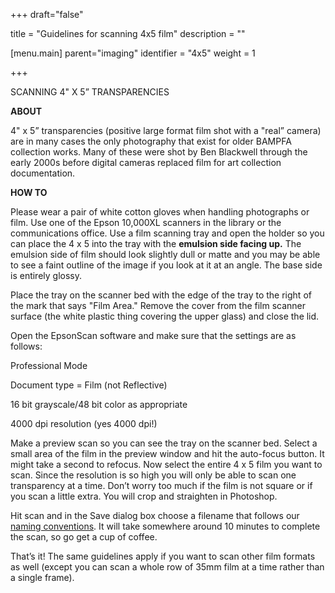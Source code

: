 +++
draft="false"

title = "Guidelines for scanning 4x5 film"
description = ""

[menu.main]
parent="imaging"
identifier = "4x5"
weight = 1

+++

SCANNING 4" X 5” TRANSPARENCIES

**ABOUT**

4" x 5” transparencies (positive large format film shot with a "real” camera) are in many cases the only photography that exist for older BAMPFA collection works. Many of these were shot by Ben Blackwell through the early 2000s before digital cameras replaced film for art collection documentation.

**HOW TO**

Please wear a pair of white cotton gloves when handling photographs or film. Use one of the Epson 10,000XL scanners in the library or the communications office. Use a film scanning tray and open the holder so you can place the 4 x 5 into the tray with the **emulsion side facing up.** The emulsion side of film should look slightly dull or matte and you may be able to see a faint outline of the image if you look at it at an angle. The base side is entirely glossy. 

Place the tray on the scanner bed with the edge of the tray to the right of the mark that says "Film Area." Remove the cover from the film scanner surface (the white plastic thing covering the upper glass) and close the lid. 

Open the EpsonScan software and make sure that the settings are as follows: 

Professional Mode

Document type = Film (not Reflective)

16 bit grayscale/48 bit color as appropriate

4000 dpi resolution (yes 4000 dpi!)

Make a preview scan so you can see the tray on the scanner bed. Select a small area of the film in the preview window and hit the auto-focus button. It might take a second to refocus. Now select the entire 4 x 5 film you want to scan. Since the resolution is so high you will only be able to scan one transparency at a time. Don’t worry too much if the film is not square or if you scan a little extra. You will crop and straighten in Photoshop.

Hit scan and in the Save dialog box choose a filename that follows our [naming conventions](https://docs.google.com/document/d/1TgSU7RLQrvRud6O1BdwI5NbtBtP7CN5v1cPEbxSdgNs). It will take somewhere around 10 minutes to complete the scan, so go get a cup of coffee. 

That’s it! The same guidelines apply if you want to scan other film formats as well (except you can scan a whole row of 35mm film at a time rather than a single frame).

